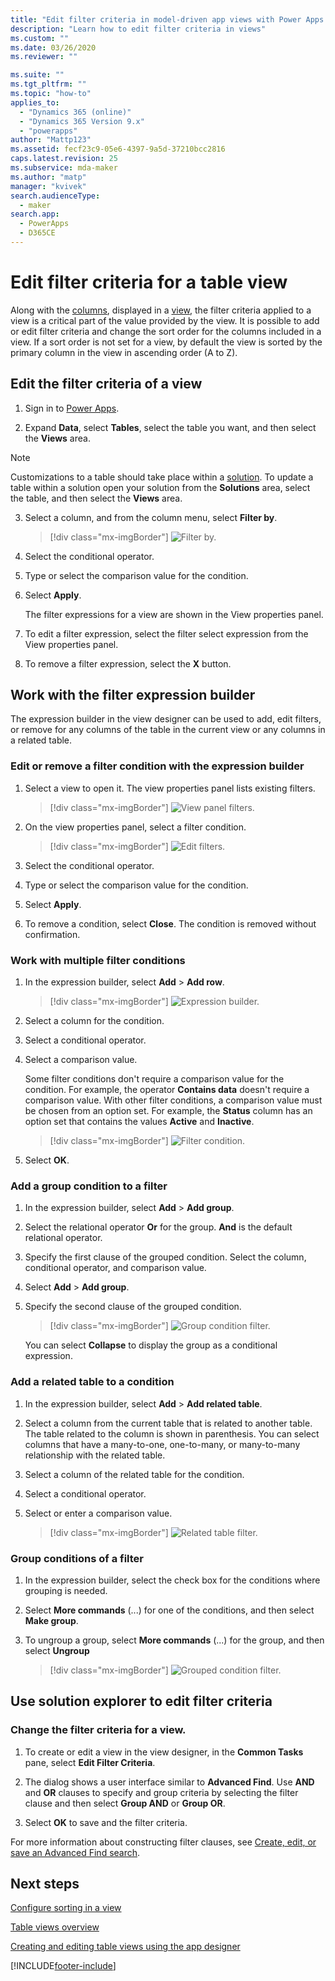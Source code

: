 ```yaml
---
title: "Edit filter criteria in model-driven app views with Power Apps | MicrosoftDocs"
description: "Learn how to edit filter criteria in views"
ms.custom: ""
ms.date: 03/26/2020
ms.reviewer: ""

ms.suite: ""
ms.tgt_pltfrm: ""
ms.topic: "how-to"
applies_to: 
  - "Dynamics 365 (online)"
  - "Dynamics 365 Version 9.x"
  - "powerapps"
author: "Mattp123"
ms.assetid: fecf23c9-05e6-4397-9a5d-37210bcc2816
caps.latest.revision: 25
ms.subservice: mda-maker
ms.author: "matp"
manager: "kvivek"
search.audienceType: 
  - maker
search.app: 
  - PowerApps
  - D365CE
---
```

# Edit filter criteria for a table view



<a name="BKMK_EditFilterCriteria"></a>   

Along with the [columns](../model-driven-apps/model-driven-app-glossary.md#column), displayed in a [view](../model-driven-apps/model-driven-app-glossary.md#view), the filter criteria applied to a view is a critical part of the value provided by the view. It is possible to add or edit filter criteria and change the sort order for the columns included in a view. If a sort order is not set for a view, by default the view is sorted by the primary column in the view in ascending order (A to Z).

## Edit the filter criteria of a view

1.  Sign in to [Power Apps](https://make.powerapps.com/?utm_source=padocs&utm_medium=linkinadoc&utm_campaign=referralsfromdoc).  

2.  Expand **Data**, select **Tables**, select the table you want, and then select the **Views** area.

> [!note]
> Customizations to a table should take place within a [solution](../model-driven-apps/model-driven-app-glossary.md#solution). To update a table within a solution open your solution from the **Solutions** area, select the table, and then select the **Views** area.

3.  Select a column, and from the column menu, select **Filter by**.

    > [!div class="mx-imgBorder"] 
    > ![Filter by.](media/edit-filter-criteria.png "Filter by")

4.  Select the conditional operator.

5.  Type or select the comparison value for the condition.

6.  Select **Apply**.

    The filter expressions for a view are shown in the View properties panel.
    
7.  To edit a filter expression, select the filter select expression from the View properties panel.

8.  To remove a filter expression, select the **X** button.

## Work with the filter expression builder

The expression builder in the view designer can be used to add, edit filters, or remove for any columns of the table in the current view or any columns in a related table.

### Edit or remove a filter condition with the expression builder

1. Select a view to open it. The view properties panel lists existing filters.

    > [!div class="mx-imgBorder"] 
    > ![View panel filters.](media/views-panel-filters.png "View panel filters")

2. On the view properties panel, select a filter condition.

    > [!div class="mx-imgBorder"] 
    > ![Edit filters.](media/edit-filter-viewpanel.png "Edit filters")

3. Select the conditional operator.

4. Type or select the comparison value for the condition.

5. Select **Apply**.

6. To remove a condition, select **Close**. The condition is removed without confirmation.

### Work with multiple filter conditions

1. In the expression builder, select **Add** > **Add row**.

    > [!div class="mx-imgBorder"] 
    > ![Expression builder.](media/edit-create-filters.png "Expression builder")

2. Select a column for the condition.

3. Select a conditional operator.

4. Select a comparison value.  

    Some filter conditions don't require a comparison value for the condition. For example, the operator **Contains data** doesn't require a comparison value. With other filter conditions, a comparison value must be chosen from an option set. For example, the **Status** column has an option set that contains the values **Active** and **Inactive**.

    > [!div class="mx-imgBorder"] 
    > ![Filter condition.](media/add-condition-filter.png "Filter condition")

5. Select **OK**.

### Add a group condition to a filter

1. In the expression builder, select **Add** > **Add group**.

2. Select the relational operator **Or** for the group. **And** is the default relational operator.

3. Specify the first clause of the grouped condition. Select the column, conditional operator, and comparison value.

4. Select **Add** > **Add group**.

5. Specify the second clause of the grouped condition.

    > [!div class="mx-imgBorder"] 
    > ![Group condition filter.](media/add-group-filter.png "Group condition filter")

    You can select **Collapse** to display the group as a conditional expression.

### Add a related table to a condition

1. In the expression builder, select **Add** > **Add related table**.

2. Select a column from the current table that is related to another table. The table related to the column is shown in parenthesis. You can select columns that have a many-to-one, one-to-many, or many-to-many relationship with the related table.

3. Select a column of the related table for the condition.

4. Select a conditional operator.

5. Select or enter a comparison value.

    > [!div class="mx-imgBorder"] 
    > ![Related table filter.](media/add-relatedentity-filter.png "Related table filter")

### Group conditions of a filter

1. In the expression builder, select the check box for the conditions where grouping is needed.

2. Select **More commands** (...) for one of the conditions, and then select **Make group**.

3. To ungroup a group, select **More commands** (...) for the group, and then select **Ungroup**

    > [!div class="mx-imgBorder"] 
    > ![Grouped condition filter.](media/group-conditions-filter.png "Grouped condition filter")


## Use solution explorer to edit filter criteria

### Change the filter criteria for a view.

1.  To create or edit a view in the view designer, in the **Common Tasks** pane, select **Edit Filter Criteria**.  
  
2.  The dialog shows a user interface similar to **Advanced Find**. Use **AND** and **OR** clauses to specify and group criteria by selecting the filter clause and then select **Group AND** or **Group OR**.  

3.  Select **OK** to save and the filter criteria.  
  
For more information about constructing filter clauses, see [Create, edit, or save an Advanced Find search](/dynamics365/customer-engagement/basics/save-advanced-find-search).

## Next steps

[Configure sorting in a view](configure-sorting.md)

[Table views overview](create-edit-views.md)

[Creating and editing table views using the app designer](create-edit-views-app-designer.md)

[!INCLUDE[footer-include](../../includes/footer-banner.md)]